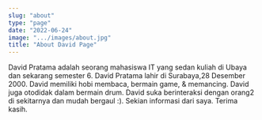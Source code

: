 ```yaml
---
slug: "about"
type: "page"
date: "2022-06-24"
image: ".../images/about.jpg"
title: "About David Page"
---
```


David Pratama adalah seorang mahasiswa IT yang sedan kuliah di Ubaya dan sekarang semester 6.
David Pratama lahir di Surabaya,28 Desember 2000. David memiliki hobi membaca, bermain game, & memancing.
David juga otodidak dalam bermain drum. David suka berinteraksi dengan orang2 di sekitarnya dan mudah bergaul :). Sekian informasi dari saya. Terima kasih.